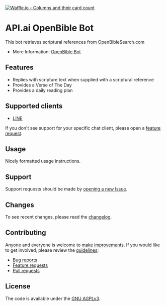 [![Waffle.io - Columns and their card count](https://badge.waffle.io/JESUSANSWERS777/apiai-open-bible-bot.png?columns=all)](https://waffle.io/JESUSANSWERS777/apiai-open-bible-bot?utm_source=badge)
# API.ai OpenBible Bot

This bot retrieves scriptural references from OpenBibleSearch.com

* More Information: [OpenBible Bot](https://bot.api.ai/640a2ea0-3086-4e79-adb5-33e2685ad43f)


## Features

* Replies with scripture text when supplied with a scriptural reference
* Provides a Verse of The Day
* Provides a daily reading plan


## Supported clients

* [LINE](https://line.me/en/)


If you don't see support for your specific chat client, please open a [feature request](CONTRIBUTING.md#features).


## Usage

Nicely formatted usage instructions.


## Support

Support requests should be made by [opening a new Issue](https://github.com/OpenBibleSearch/apiai-open-bible-bot/issues).


## Changes

To see recent changes, please read the [changelog](CHANGELOG.md).


## Contributing

Anyone and everyone is welcome to [make improvements](CONTRIBUTING.md). If you would like to get involved, please review the [guidelines](CONTRIBUTING.md):

* [Bug reports](CONTRIBUTING.md#bugs)
* [Feature requests](CONTRIBUTING.md#features)
* [Pull requests](CONTRIBUTING.md#pull-requests)


## License

The code is available under the [GNU AGPLv3](LICENSE).